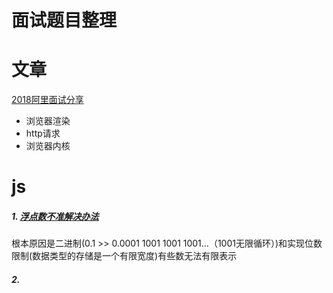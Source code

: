 # 面试题目整理

# 文章
[2018阿里面试分享](http://mp.weixin.qq.com/s/L3Nt5UpByzan-iAq7qP21w)


* 浏览器渲染
* http请求
* 浏览器内核


# js
##### 1. [浮点数不准解决办法](https://www.cnblogs.com/shiyou00/p/6872517.html)
根本原因是二进制(0.1 >> 0.0001 1001 1001 1001…（1001无限循环）)和实现位数限制(数据类型的存储是一个有限宽度)有些数无法有限表示

##### 2.

